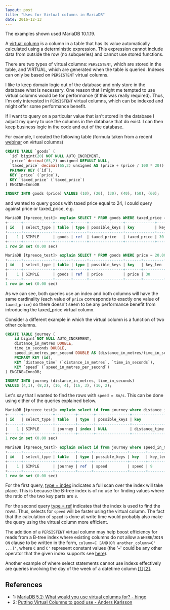 ```yaml
---
layout: post
title: "Uses for Virtual columns in MariaDB"
date: 2016-12-13
---
```


The examples shown used MariaDB 10.1.19.

A [virtual column](https://mariadb.com/kb/en/mariadb/virtual-computed-columns/)
is a column in a table that has its value automatically calculated using
a deterministic expression.  This expression cannot include data from
outside the row (no subqueries) and cannot use stored functions.

There are two types of virtual columns: `PERSISTENT`,
which are stored in the table, and VIRTUAL, which are
generated when the table is queried.  Indexes can only be based on
`PERSISTENT` virtual columns.

I like to keep domain logic out of the database and only store in the
database what is necessary.  One reason that I might me tempted to use virtual
columns would be for performance (if this was really required).  Thus,
I'm only interested in `PERSISTENT` virtual columns,
which can be indexed and might offer some performance benefit.

If I want to query on a particular value that isn't stored in the database
I adjust my query to use the columns in the database that do exist.
I can then keep business logic in the code and out of the database.

For example, I created the following table (formula taken from a recent
[webinar](https://www.percona.com/resources/technical-presentations/virtual-columns-mysql-and-mariadb-percona-mysql-webinar)
on virtual columns)

```sql
CREATE TABLE `goods` (
  `id` bigint(20) NOT NULL AUTO_INCREMENT,
  `price` decimal(65,2) unsigned DEFAULT NULL,
  `taxed_price` decimal(65,2) unsigned AS (price + (price / 100 * 20)) PERSISTENT,
  PRIMARY KEY (`id`),
  KEY `price` (`price`),
  KEY `taxed_price` (`taxed_price`)
) ENGINE=InnoDB

INSERT INTO goods (price) VALUES (10), (20), (30), (40), (50), (60);
```

and wanted to query goods with taxed price equal to 24, I could 
query against price or taxed_price, e.g.

```sql
MariaDB [tpreece_test]> explain SELECT * FROM goods WHERE taxed_price = 24.00;                                                                  
+------+-------------+-------+------+---------------+-------------+---------+-------+------+-------+
| id   | select_type | table | type | possible_keys | key         | key_len | ref   | rows | Extra |
+------+-------------+-------+------+---------------+-------------+---------+-------+------+-------+
|    1 | SIMPLE      | goods | ref  | taxed_price   | taxed_price | 30      | const |    1 |       |
+------+-------------+-------+------+---------------+-------------+---------+-------+------+-------+
1 row in set (0.00 sec)

MariaDB [tpreece_test]> explain SELECT * FROM goods WHERE price = 20.00;                                                                        
+------+-------------+-------+------+---------------+-------+---------+-------+------+-------+
| id   | select_type | table | type | possible_keys | key   | key_len | ref   | rows | Extra |
+------+-------------+-------+------+---------------+-------+---------+-------+------+-------+
|    1 | SIMPLE      | goods | ref  | price         | price | 30      | const |    1 |       |
+------+-------------+-------+------+---------------+-------+---------+-------+------+-------+
1 row in set (0.00 sec)
```

As we can see, both queries use an index and both columns will have the
same cardinality (each value of `price` corresponds to exactly one value
of `taxed_price`) so there doesn't seem to be any performance
benefit from introducing the taxed_price virtual column.

Consider a different example in which the virtual column is a function
of two other columns.

```sql
CREATE TABLE journey (
    id bigint NOT NULL AUTO_INCREMENT,
    distance_in_metres DOUBLE,
    time_in_seconds DOUBLE,
    speed_in_metres_per_second DOUBLE AS (distance_in_metres/time_in_seconds) PERSISTENT,
    PRIMARY KEY (id),
    KEY `distance_time` (`distance_in_metres`, `time_in_seconds`),
    KEY `speed` (`speed_in_metres_per_second`)
) ENGINE=InnoDB;

INSERT INTO journey (distance_in_metres, time_in_seconds)
VALUES (4,1), (8,2), (16, 4), (16, 3), (16, 2);
```

Let's say that I wanted to find the rows with `speed = 8m/s`.
This can be done using either of the queries explained below.

```sql
MariaDB [tpreece_test]> explain select id from journey where distance_in_metres/time_in_seconds = 8;
+------+-------------+---------+-------+---------------+---------------+---------+------+------+--------------------------+
| id   | select_type | table   | type  | possible_keys | key           | key_len | ref  | rows | Extra                    |
+------+-------------+---------+-------+---------------+---------------+---------+------+------+--------------------------+
|    1 | SIMPLE      | journey | index | NULL          | distance_time | 18      | NULL |    5 | Using where; Using index |
+------+-------------+---------+-------+---------------+---------------+---------+------+------+--------------------------+
1 row in set (0.00 sec)

MariaDB [tpreece_test]> explain select id from journey where speed_in_metres_per_second = 8;
+------+-------------+---------+------+---------------+-------+---------+-------+------+-------------+
| id   | select_type | table   | type | possible_keys | key   | key_len | ref   | rows | Extra       |
+------+-------------+---------+------+---------------+-------+---------+-------+------+-------------+
|    1 | SIMPLE      | journey | ref  | speed         | speed | 9       | const |    1 | Using index |
+------+-------------+---------+------+---------------+-------+---------+-------+------+-------------+
1 row in set (0.00 sec)
```

For the first query, [type = index](https://mariadb.com/kb/en/mariadb/explain/#type-column) indicates a
full scan over the index will take place.  This is because the B-tree
index is of no use for finding values where the ratio of the two key
parts are `8`.

For the second query [type = ref](https://mariadb.com/kb/en/mariadb/explain/#type-column)
indicates that the
index is used to find the rows.  Thus, selects for `speed` will be faster using
the virtual column.  The fact that the calculation of `speed` is done at write
time would probably also make the query using the virtual column more
efficient.

The addition of a `PERSISTENT` virtual column may help
boost efficiency for reads from a B-tree index where existing
columns do not allow a `WHERE`/`JOIN ON` clause to be written in
the form, `column=C [AND|OR another_column=C' ...]'`, where `C` and `C'`
represent constant values (the '`=`' could be any other operator that
the given index supports see [here](https://mariadb.com/kb/en/mariadb/storage-engine-index-types/)).

Another example of where select statements cannot use indexs effectively are
queries involving the day of the week of a datetime column [[1]](#dayOfWeekEg1)
[[2]](#dayOfWeekEg2).

## References
* <a name="dayOfWeekEg1">1</a>: [MariaDB 5.2: What would you use virtual columns for? - hingo](http://openlife.cc/blogs/2010/october/what-would-you-use-virtual-columns)
* <a name="dayOfWeekEg2">2</a>: [Putting Virtual Columns to good use - Anders Karlsson](https://mariadb.com/resources/blog/putting-virtual-columns-good-use)
